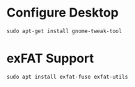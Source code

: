 # Configure Desktop
```shell
sudo apt-get install gnome-tweak-tool
```

# exFAT Support
```shell
sudo apt install exfat-fuse exfat-utils
```
